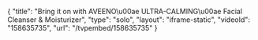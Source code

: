 {
    "title": "Bring it on with AVEENO\u00ae ULTRA-CALMING\u00ae Facial Cleanser & Moisturizer",
    "type": "solo",
    "layout": "iframe-static",
    "videoId": "158635735",
    "url": "\/tvpembed\/158635735"
}